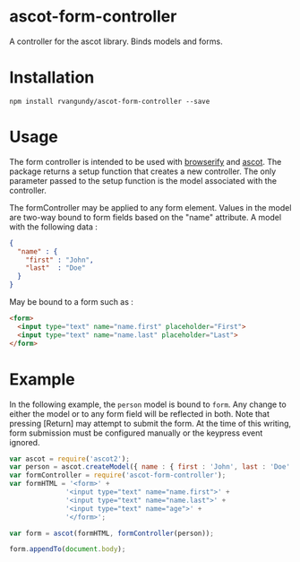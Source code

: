 # ascot-form-controller

A controller for the ascot library. Binds models and forms.

# Installation

```
npm install rvangundy/ascot-form-controller --save
```

# Usage

The form controller is intended to be used with [browserify](https://github.com/substack/node-browserify) and [ascot](https://github.com/rvangundy/ascot2). The package returns a setup function that creates a new controller. The only parameter passed to the setup function is the model associated with the controller.

The formController may be applied to any form element. Values in the model are two-way bound to form fields based on the "name" attribute. A model with the following data :

```json
{
  "name" : {
    "first" : "John",
    "last"  : "Doe"
  }
}
```

May be bound to a form such as :

```html
<form>
  <input type="text" name="name.first" placeholder="First">
  <input type="text" name="name.last" placeholder="Last">
</form>
```

# Example

In the following example, the ```person``` model is bound to ```form```. Any change to either the model or to any form field will be reflected in both. Note that pressing [Return] may attempt to submit the form. At the time of this writing, form submission must be configured manually or the keypress event ignored.

```javascript
var ascot = require('ascot2');
var person = ascot.createModel({ name : { first : 'John', last : 'Doe' }, age : 25 });
var formController = require('ascot-form-controller');
var formHTML = '<form>' +
              '<input type="text" name="name.first">' +
              '<input type="text" name="name.last">' +
              '<input type="text" name="age">' +
              '</form>';

var form = ascot(formHTML, formController(person));

form.appendTo(document.body);
```

